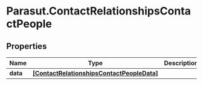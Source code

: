 # Parasut.ContactRelationshipsContactPeople

## Properties
Name | Type | Description | Notes
------------ | ------------- | ------------- | -------------
**data** | [**[ContactRelationshipsContactPeopleData]**](ContactRelationshipsContactPeopleData.md) |  | [optional] 


